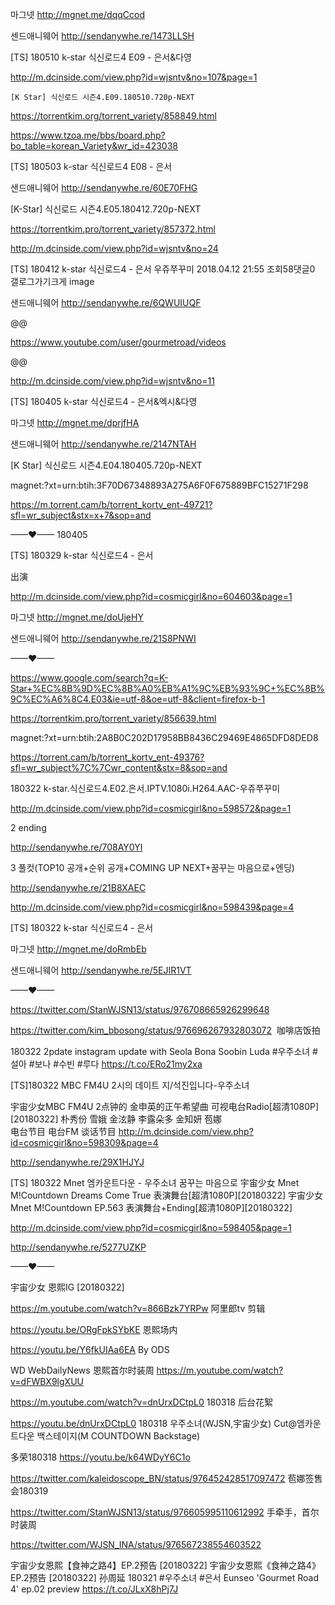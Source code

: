 




마그넷
http://mgnet.me/dqqCcod

센드애니웨어
http://sendanywhe.re/1473LLSH

[TS] 180510 k-star 식신로드4 E09 - 은서&다영

http://m.dcinside.com/view.php?id=wjsntv&no=107&page=1





    [K Star] 식신로드 시즌4.E09.180510.720p-NEXT

https://torrentkim.org/torrent_variety/858849.html

https://www.tzoa.me/bbs/board.php?bo_table=korean_Variety&wr_id=423038


[TS] 180503 k-star 식신로드4 E08 - 은서

샌드애니웨어
http://sendanywhe.re/60E70FHG


[K-Star] 식신로드 시즌4.E05.180412.720p-NEXT

https://torrentkim.pro/torrent_variety/857372.html

http://m.dcinside.com/view.php?id=wjsntv&no=24

[TS] 180412 k-star 식신로드4 - 은서
우쥬쭈꾸미 	2018.04.12 21:55
조회58댓글0
갤로그가기크게
image

샌드애니웨어
http://sendanywhe.re/6QWUIUQF







@@

https://www.youtube.com/user/gourmetroad/videos

@@

http://m.dcinside.com/view.php?id=wjsntv&no=11

[TS] 180405 k-star 식신로드4 - 은서&엑시&다영

마그넷
http://mgnet.me/dprjfHA

샌드애니웨어
http://sendanywhe.re/2147NTAH

[K Star] 식신로드 시즌4.E04.180405.720p-NEXT

magnet:?xt=urn:btih:3F70D67348893A275A6F0F675889BFC15271F298

https://m.torrent.cam/b/torrent_kortv_ent-49721?sfl=wr_subject&stx=x+7&sop=and

——♥—— 180405

[TS] 180329 k-star 식신로드4 - 은서

出演

http://m.dcinside.com/view.php?id=cosmicgirl&no=604603&page=1

마그넷
http://mgnet.me/doUjeHY

샌드애니웨어
http://sendanywhe.re/21S8PNWI

——♥——

https://www.google.com/search?q=K-Star+%EC%8B%9D%EC%8B%A0%EB%A1%9C%EB%93%9C+%EC%8B%9C%EC%A6%8C4.E03&ie=utf-8&oe=utf-8&client=firefox-b-1

https://torrentkim.pro/torrent_variety/856639.html

magnet:?xt=urn:btih:2A8B0C202D17958BB8436C29469E4865DFD8DED8

https://torrent.cam/b/torrent_kortv_ent-49376?sfl=wr_subject%7C%7Cwr_content&stx=8&sop=and


180322 k-star.식신로드4.E02.은서.IPTV.1080i.H264.AAC-우쥬쭈꾸미


http://m.dcinside.com/view.php?id=cosmicgirl&no=598572&page=1

2 ending

http://sendanywhe.re/708AY0YI

3 풀컷(TOP10 공개+순위 공개+COMING UP NEXT+꿈꾸는 마음으로+엔딩)

http://sendanywhe.re/21B8XAEC

http://m.dcinside.com/view.php?id=cosmicgirl&no=598439&page=4

[TS] 180322 k-star 식신로드4 - 은서

마그넷
http://mgnet.me/doRmbEb

샌드애니웨어
http://sendanywhe.re/5EJIR1VT

——♥——

https://twitter.com/StanWJSN13/status/976708665926299648

https://twitter.com/kim_bbosong/status/976696267932803072  咖啡店饭拍

180322 2pdate instagram update with Seola Bona Soobin Luda #우주소녀 #설아 #보나 #수빈 #루다 https://t.co/ERo21my2xa

[TS]180322 MBC FM4U 2시의 데이트 지/석진입니다-우주소녀

宇宙少女MBC FM4U 2点钟的 金申英的正午希望曲 可视电台Radio[超清1080P][20180322]
朴秀份  雪娥  金泫静  李露朵多  金知妍  苞娜  
电台节目  电台FM  谈话节目
http://m.dcinside.com/view.php?id=cosmicgirl&no=598309&page=4

http://sendanywhe.re/29X1HJYJ

[TS] 180322 Mnet 엠카운트다운 - 우주소녀 꿈꾸는 마음으로
宇宙少女 Mnet M!Countdown Dreams Come True 表演舞台[超清1080P][20180322]
宇宙少女 Mnet M!Countdown EP.563 表演舞台+Ending[超清1080P][20180322]

http://m.dcinside.com/view.php?id=cosmicgirl&no=598405&page=1

http://sendanywhe.re/5277UZKP


——♥——

宇宙少女 恩熙IG [20180322]

https://m.youtube.com/watch?v=866Bzk7YRPw  阿里郎tv 剪辑

https://youtu.be/ORgFpkSYbKE  恩熙场内

https://youtu.be/Y6fkUIAa6EA  By ODS

WD WebDailyNews 恩熙首尔时装周
https://m.youtube.com/watch?v=dFWBX9lgXUU

https://m.youtube.com/watch?v=dnUrxDCtpL0  180318 后台花絮

https://youtu.be/dnUrxDCtpL0
180318 우주소녀(WJSN,宇宙少女) Cut@엠카운트다운 백스테이지(M COUNTDOWN Backstage)

多荣180318
https://youtu.be/k64WDyY6C1o

https://twitter.com/kaleidoscope_BN/status/976452428517097472  苞娜签售会180319

https://twitter.com/StanWJSN13/status/976605995110612992  手牵手，首尔时装周

https://twitter.com/WJSN_INA/status/976567238554603522  

宇宙少女恩熙【食神之路4】EP.2预告 [20180322]
宇宙少女恩熙《食神之路4》EP.2预告 [20180322]
孙周延
180321 #우주소녀 #은서 Eunseo 'Gourmet Road 4' ep.02 preview https://t.co/JLxX8hPj7J






